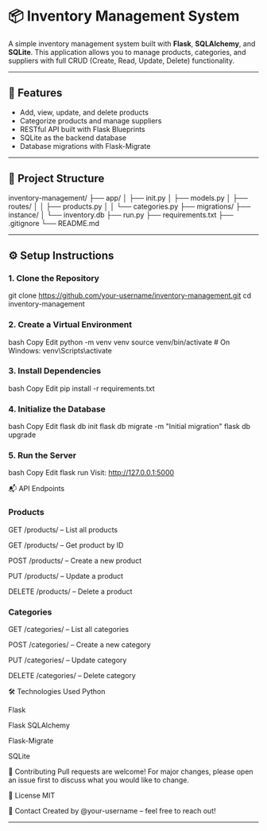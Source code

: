 # 📦 Inventory Management System

A simple inventory management system built with **Flask**, **SQLAlchemy**, and **SQLite**. This application allows you to manage products, categories, and suppliers with full CRUD (Create, Read, Update, Delete) functionality.

---

## 🚀 Features

- Add, view, update, and delete products
- Categorize products and manage suppliers
- RESTful API built with Flask Blueprints
- SQLite as the backend database
- Database migrations with Flask-Migrate

---

## 📂 Project Structure

inventory-management/
├── app/
│ ├── init.py
│ ├── models.py
│ ├── routes/
│ │ ├── products.py
│ │ └── categories.py
├── migrations/
├── instance/
│ └── inventory.db
├── run.py
├── requirements.txt
├── .gitignore
└── README.md


---

## ⚙️ Setup Instructions

### 1. Clone the Repository
git clone https://github.com/your-username/inventory-management.git
cd inventory-management

### 2. Create a Virtual Environment
bash
Copy
Edit
python -m venv venv
source venv/bin/activate      # On Windows: venv\Scripts\activate

### 3. Install Dependencies
bash
Copy
Edit
pip install -r requirements.txt

### 4. Initialize the Database
bash
Copy
Edit
flask db init
flask db migrate -m "Initial migration"
flask db upgrade

### 5. Run the Server
bash
Copy
Edit
flask run
Visit: http://127.0.0.1:5000

📬 API Endpoints
### Products
GET /products/ – List all products

GET /products/<id> – Get product by ID

POST /products/ – Create a new product

PUT /products/<id> – Update a product

DELETE /products/<id> – Delete a product

### Categories
GET /categories/ – List all categories

POST /categories/ – Create a new category

PUT /categories/<id> – Update category

DELETE /categories/<id> – Delete category

🛠 Technologies Used
Python

Flask

Flask SQLAlchemy

Flask-Migrate

SQLite

🙌 Contributing
Pull requests are welcome! For major changes, please open an issue first to discuss what you would like to change.

📝 License
MIT

📧 Contact
Created by @your-username – feel free to reach out!

---
